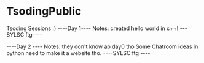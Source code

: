 # TsodingPublic
 Tsoding Sessions :)
----Day 1----
Notes: created hello world in c++!
---SYLSC ftg----

----Day 2 ----
Notes: they don't know ab day0 tho
Some Chatroom ideas in python need to make it a website tho.
----SYLSC ftg ----